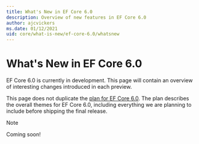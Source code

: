 ```yaml
---
title: What's New in EF Core 6.0
description: Overview of new features in EF Core 6.0
author: ajcvickers
ms.date: 01/12/2021
uid: core/what-is-new/ef-core-6.0/whatsnew
---
```


# What's New in EF Core 6.0

EF Core 6.0 is currently in development. This page will contain an overview of interesting changes introduced in each preview.

This page does not duplicate the [plan for EF Core 6.0](xref:core/what-is-new/ef-core-6.0/plan). The plan describes the overall themes for EF Core 6.0, including everything we are planning to include before shipping the final release.

> [!NOTE]
> Coming soon!
